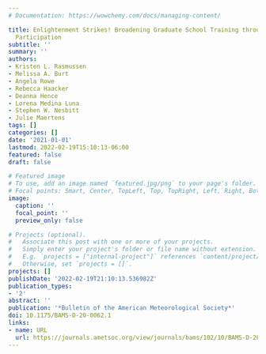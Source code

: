 ```yaml
---
# Documentation: https://wowchemy.com/docs/managing-content/

title: Enlightenment Strikes! Broadening Graduate School Training through Field Campaign
  Participation
subtitle: ''
summary: ''
authors:
- Kristen L. Rasmussen
- Melissa A. Burt
- Angela Rowe
- Rebecca Haacker
- Deanna Hence
- Lorena Medina Luna
- Stephen W. Nesbitt
- Julie Maertens
tags: []
categories: []
date: '2021-01-01'
lastmod: 2022-02-19T15:10:13-06:00
featured: false
draft: false

# Featured image
# To use, add an image named `featured.jpg/png` to your page's folder.
# Focal points: Smart, Center, TopLeft, Top, TopRight, Left, Right, BottomLeft, Bottom, BottomRight.
image:
  caption: ''
  focal_point: ''
  preview_only: false

# Projects (optional).
#   Associate this post with one or more of your projects.
#   Simply enter your project's folder or file name without extension.
#   E.g. `projects = ["internal-project"]` references `content/project/deep-learning/index.md`.
#   Otherwise, set `projects = []`.
projects: []
publishDate: '2022-02-19T21:10:13.536982Z'
publication_types:
- '2'
abstract: ''
publication: '*Bulletin of the American Meteorological Society*'
doi: 10.1175/BAMS-D-20-0062.1
links:
- name: URL
  url: https://journals.ametsoc.org/view/journals/bams/102/10/BAMS-D-20-0062.1.xml
---
```

